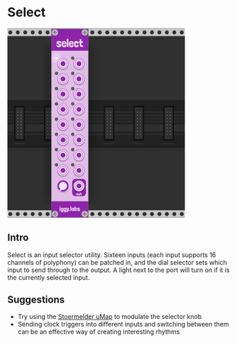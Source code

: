# Select

<img src="https://github.com/IggyLabs/IggyLabsModulesManual/blob/master/img/select_1.png" width = "400">

## Intro
Select is an input selector utility. Sixteen inputs (each input supports 16 channels of polyphony) can be patched in, and the dial selector sets which input to send through to the output. A light next to the port will turn on if it is the currently selected input.

## Suggestions

- Try using the [Stoermelder uMap](https://github.com/stoermelder/vcvrack-packone/blob/v1/docs/CVMapMicro.md) to modulate the selector knob
- Sending clock triggers into different inputs and switching between them can be an effective way of creating interesting rhythms